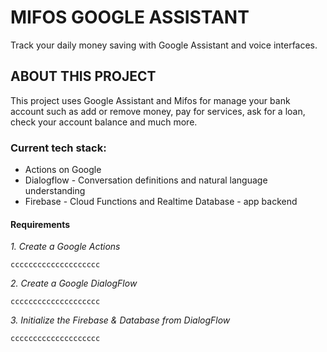 # MIFOS GOOGLE ASSISTANT

Track your daily money saving with Google Assistant and voice interfaces.


## ABOUT THIS PROJECT

This project uses Google Assistant and Mifos for manage  your bank account such as add or remove money, pay for services, ask for a loan, check your account balance and much more.

### Current tech stack:
- Actions on Google
- Dialogflow - Conversation definitions and natural language understanding
- Firebase - Cloud Functions and Realtime Database - app backend 


#### Requirements

*1. Create a Google Actions*
```
cccccccccccccccccccc
```

*2. Create a Google DialogFlow*
```
cccccccccccccccccccc
```

*3. Initialize the Firebase & Database from DialogFlow*
```
cccccccccccccccccccc
```
